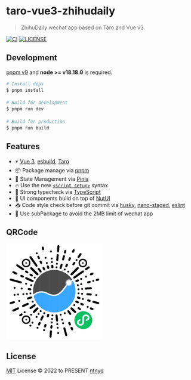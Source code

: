 # taro-vue3-zhihudaily

> ZhihuDaily wechat app based on Taro and Vue v3.

[![CI](https://github.com/ntnyq/taro-vue3-zhihudaily/workflows/CI/badge.svg)](https://github.com/ntnyq/taro-vue3-zhihudaily/actions)
[![LICENSE](https://img.shields.io/github/license/ntnyq/taro-vue3-zhihudaily.svg)](https://github.com/ntnyq/taro-vue3-zhihudaily/blob/main/LICENSE)

## Development

[pnpm v9](https://pnpm.io) and **node >= v18.18.0** is required.

```bash
# Install deps
$ pnpm install

# Build for development
$ pnpm run dev

# Build for production
$ pnpm run build
```

## Features

- ⚡️ [Vue 3](https://github.com/vuejs/core), [esbuild](https://github.com/evanw/esbuild), [Taro](https://taro-docs.jd.com/docs)
- 📦 Package manage via [pnpm](https://pnpm.io)
- 🍍 State Management via [Pinia](https://pinia.vuejs.org)
- 🔥 Use the new [`<script setup>`](https://github.com/vuejs/rfcs/pull/227) syntax
- 🦾 Strong typecheck via [TypeScript](https://www.typescriptlang.org)
- 🎨 UI components build on top of [NutUI](https://nutui.jd.com/#/zh-CN/component/button)
- 📥 Code style check before git commit via [husky](https://typicode.github.io/husky), [nano-staged](https://github.com/usmanyunusov/nano-staged), [eslint](https://eslint.org)
- 🦔 Use subPackage to avoid the 2MB limit of wechat app

## QRCode

![](./res/qr_code.jpg)

## License

[MIT](./LICENSE) License © 2022 to PRESENT [ntnyq](https://github.com/ntnyq)

